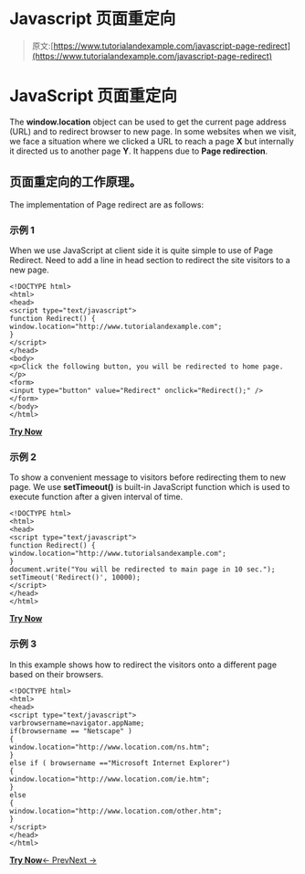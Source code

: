 # Javascript 页面重定向

> 原文:[https://www.tutorialandexample.com/javascript-page-redirect](https://www.tutorialandexample.com/javascript-page-redirect)

# JavaScript 页面重定向

The **window.location** object can be used to get the current page address (URL) and to redirect browser to new page. In some websites when we visit, we face a situation where we clicked a URL to reach a page **X** but internally it directed us to another page **Y**. It happens due to **Page redirection**.

## 页面重定向的工作原理。

The implementation of Page redirect are as follows:

### 示例 1

When we use JavaScript at client side it is quite simple to use of Page Redirect. Need to add a line in head section to redirect the site visitors to a new page.

```
<!DOCTYPE html>  
<html>  
<head>  
<script type="text/javascript">  
function Redirect() {  
window.location="http://www.tutorialandexample.com";  
}  
</script>  
</head>  
<body>  
<p>Click the following button, you will be redirected to home page.</p>  
<form>  
<input type="button" value="Redirect" onclick="Redirect();" />  
</form>  
</body>  
</html>
```

**[Try Now](https://editor.tutorialandexample.com/web/test.jsp?filename=javascriptpageredirect1)**

### 示例 2

To show a convenient message to visitors before redirecting them to new page. We use **setTimeout()** is built-in JavaScript function which is used to execute function after a given interval of time.

```
<!DOCTYPE html>  
<html>  
<head>  
<script type="text/javascript">  
function Redirect() {  
window.location="http://www.tutorialsandexample.com";  
}  
document.write("You will be redirected to main page in 10 sec.");  
setTimeout('Redirect()', 10000);  
</script>  
</head>  
</html>
```

**[Try Now](https://editor.tutorialandexample.com/web/test.jsp?filename=javascriptpageredirect2)**

### 示例 3

In this example shows how to redirect the visitors onto a different page based on their browsers.

```
<!DOCTYPE html>  
<html>  
<head>  
<script type="text/javascript">  
varbrowsername=navigator.appName;  
if(browsername == "Netscape" )  
{  
window.location="http://www.location.com/ns.htm";  
}  
else if ( browsername =="Microsoft Internet Explorer")  
{  
window.location="http://www.location.com/ie.htm";  
}  
else  
{  
window.location="http://www.location.com/other.htm";  
}  
</script>  
</head>  
</html>
```

**[Try Now](https://editor.tutorialandexample.com/web/test.jsp?filename=javascriptpageredirect3)**[← Prev](https://www.tutorialandexample.com/javascript-re-password-validation)[Next →](https://www.tutorialandexample.com/javascript-print)